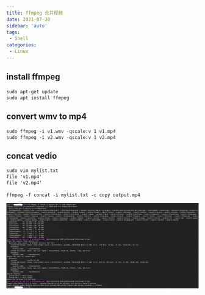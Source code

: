 ```yaml
---
title: ffmpeg 合并视频
date: 2021-07-30
sidebar: 'auto'
tags:
 - Shell
categories:
 - Linux
---
```



## install ffmpeg
```Shell
sudo apt-get update
sudo apt install ffmpeg
```

## convert wmv to mp4
```shell
sudo ffmpeg -i v1.wmv -qscale:v 1 v1.mp4
sudo ffmpeg -i v2.wmv -qscale:v 1 v2.mp4
```


## concat vedio
```shell
sudo vim mylist.txt
file 'v1.mp4'
file 'v2.mp4'

ffmpeg -f concat -i mylist.txt -c copy output.mp4
```



![image-20210730093130781](./202107300924.assets/image-20210730093130781.png)

